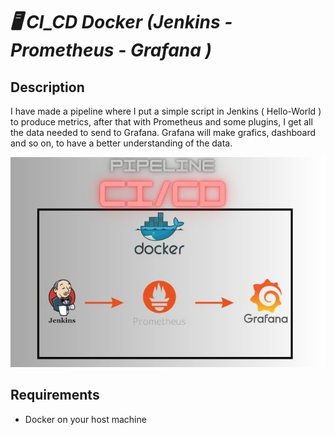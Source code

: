 # _🖥️ CI_CD Docker (Jenkins - Prometheus - Grafana )_

## Description
I have made a pipeline where I put a simple script in Jenkins ( Hello-World ) to produce metrics, after that with Prometheus and some plugins, I get all the data needed to send to Grafana.
Grafana will make grafics, dashboard and so on, to have a better understanding of the data.

<p align="center">
  <img src="ReadMe-Pictures/PipelineCICD.jpg" alt="Description de l'image">
</p>


## Requirements
  - Docker on your host machine
